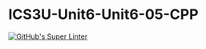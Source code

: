# ICS3U-Unit6-Unit6-05-CPP

[![GitHub's Super Linter](https://github.com/Samuel-Webster-178/ICS3U-Unit6-Unit6-05-CPP/workflows/GitHub's%20Super%20Linter/badge.svg)](https://github.com/Samuel-Webster-178/ICS3U-Unit6-Unit6-05-CPP/actions)
